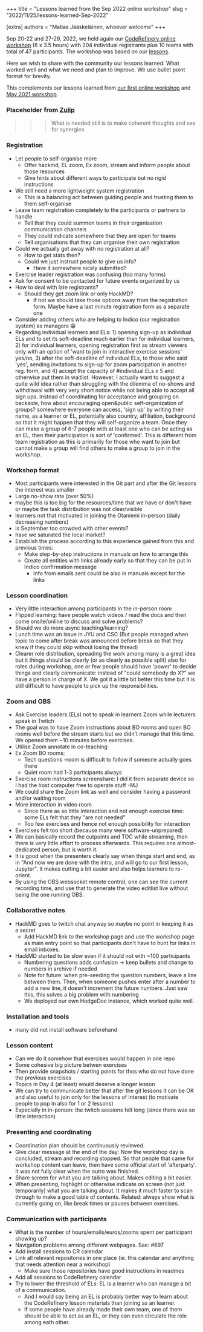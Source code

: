 +++
title = "Lessons learned from the Sep 2022 online workshop"
slug = "2022/11/25/lessons-learned-Sep-2022"

[extra]
authors = "Matias Jääskeläinen, whoever welcome"
+++

Sep 20-22 and 27-29, 2022, we held again our [CodeRefinery
online workshop](https://coderefinery.github.io/2022-09-20-workshop/) (6 x 3.5 hours) with 204 individual registrants plus 10 teams with total of 47 participants.
The workshop was based on our [lessons](https://coderefinery.org/lessons/).

Here we wish to share with the community our lessons learned: What worked well and what we need and plan to improve. We use bullet point format for brevity.

This complements our lessons learned from [our first online workshop](https://coderefinery.org/blog/2020/04/14/first-online-workshop/) and [May 2021 workshop](https://coderefinery.org/blog/2021/11/25/lessons-learned-may-2021/).

### Placeholder from [Zulip](https://coderefinery.zulipchat.com/#narrow/stream/316508-tools-workshop/topic/lessons.20learned/near/305823097)

>>> What is needed still is to make coherent thoughts and see for synergies

### Registration
- Let people to self-organise more
  - Offer hackmd, EL zoom, Ex zoom, stream and inform people about those resources
  - Give hints about different ways to participate but no rigid instructions
- We still need a more lightweight system registration
  - This is a balancing act between guiding people and trusting them to them self-organise
- Leave team registration completely to the participants or partners to handle
  - Tell that they could summon teams in their organisation communication channels
  - They could indicate somewhere that they are open for teams
  - Tell organisations that they can organise their own registration
- Could we actually get away with no registration at all?
  - How to get stats then?
  - Could we just instruct people to give us info?
    - Have it somewhere nicely submitted?
- Exercise leader registration was confusing (too many forms)
- Ask for consent to be contacted for future events organized by us
- How to deal with late registrants?
  - Should they get zoom link or only HackMD?
    - If not we should take those options away from the registration form. Maybe have a last minute registration form as a separate one
- Consider adding others who are helping to Indico (our registration system) as managers :grin:
- Regarding individual learners and ELs:
        1) opening sign-up as individual ELs and to set its soft-deadline much earlier than for individual learners,
        2) for individual learners, opening registration first as stream viewers only with an option of 'want to join in interactive exercise sessions' yes/no,
        3) after the soft-deadline of individual ELs, to those who said 'yes', sending invitations to sign-up for zoom participation in another reg. form, and
        4) accept the capacity of #individual ELs x 5 and otherwise put them in waitlist.
           However, I actually want to suggest a quite wild idea rather than struggling with the dilemma of no-shows and withdrawal with very very short notice while not being able to accept all sign ups. Instead of coordinating for acceptance and grouping on backside, how about encouraging open&public self-organization of groups? somewhere everyone can access, 'sign up' by writing their name, as a learner or EL, potentially also country, affiliation, background so that it might happen that they will self-organize a team. Once they can make a group of 6-7 people with at least one who can be acting as an EL, then their participation is sort of 'confirmed'. This is different from team registration as this is primarily for those who want to join but cannot make a group will find others to make a group to join in the workshop.

### Workshop format
- Most participants were interested in the Git part and after the Git lessons the interest was smaller
- Large no-show rate (over 50%)
- maybe this is too big for the resources/time that we have or don't have or maybe the task distribution was not clear/visible
- learners not that motivated in joining the Otaniemi in-person (daily decreasing numbers)
- is September too crowded with other events?
- have we saturated the local market?
- Establish the process according to this experience gained from this and previous times:
  - Make step-by-step instructions in manuals on how to arrange this
  - Create all entities with links already early so that they can be put in Indico confirmation message
    - Info from emails sent could be also in manuals except for the links

### Lesson coordination
- Very little interaction among participants in the in-person room
- Flipped learning: have people watch videos / read the docs and then come onsite/online to discuss and solve problems?
- Should we do more async teaching/learning?
- Lunch time was an issue in JYU and CSC (But people managed when topic to come after break was announced before break so that they knew if they could skip without losing the thread)
- Clearer role distribution, spreading the work among many is a great idea but it things should be clearly (or as clearly as possible split) also for roles during workshop, one or few people should have 'power' to decide things and clearly communicate: instead of "could somebody do X?" we have a person in charge of X. We got it a little bit better this time but it is still difficult to have people to pick up the responsibilities.

### Zoom and OBS
- Ask Exercise leaders (ELs) not to speak in learners Zoom while lecturers speak in Twitch
- The goal was to have Zoom instructions about BO rooms and open BO rooms well before the stream starts but we didn't manage that this time. We opened them ~10 minutes before exercises.
- Utilise Zoom annotate in co-teaching
- Ex Zoom BO rooms:
  - Tech questions -room is difficult to follow if someone actually goes there
  - Quiet room had 1-3 participants always
- Exercise room instructions screenshare: I did it from separate device so I had the host computer free to operate stuff -MJ
- We could share the Zoom link as well and consider having a password and/or waiting room
- More interaction in video room
  - Since there as so little interaction and not enough exercise time: some ELs felt that they "are not needed"
  - Too few exercises and hence not enough possibility for interaction
- Exercises felt too short (because many were software-unprepared)
- We can basically record the cutpoints and TOC while streaming, then there is very little effort to process afterwards. This requires one almost-dedicated person, but is worth it.
- It is good when the presenters clearly say when things start and end, as in "And now we are done with the intro, and will go to our first lesson, Jupyter". It makes cutting a bit easier and also helps learners to re-orient.
- By using the OBS websocket remote control, one can see the current recording time, and use that to generate the video editlist live without being the one running OBS.

### Collaborative notes
- HackMD goes to twitch chat anyway so maybe no point in keeping it as a secret
  - Add HackMD link to the workshop page and use the workshop page as main entry point so that participants don't have to hunt for links in email inboxes.
- HackMD started to be slow even if it should not with ~100 participants
  - Numbering questions adds confusion -> keep bullets and change to numbers in archive if needed
  - Note for future: when pre-seeding the question numbers, leave a line between them.  Then, when someone pushes enter after a number to add a new line, it doesn't increment the future numbers.  Just saw this, this solves a big problem with numbering
  - We deployed our own HedgeDoc instance, which worked quite well.

### Installation and tools
- many did not install software beforehand

### Lesson content
- Can we do it somehow that exercises would happen in one repo
- Some cohesive big picture betwen exercises
- Then provide snapshots / starting points for thos who do not have done the previous exercises
- Topics in Day 4 (at least) would deserve a longer lesson
- We can try to communicate better that after the git lessons it can be OK and also useful to join only for the lessons of interest (to motivate people to pop in also for 1 or 2 lessons)
- Especially in in-person: the twitch sessions felt long (since there was so little interaction)

### Presenting and coordinating
- Coordination plan should be continuously reviewed.
- Give clear message at the end of the day: Now the workshop day is concluded, stream and recording stopped. So that people that came for workshop content can leave, then have some official start of 'afterparty'. It was not fully clear when the outro was finished.
- Share screen for what you are talking about. Makes editing a bit easier.
- When presenting, highlight or otherwise indicate on screen (not just temporarily) what you are talking about. It makes it much faster to scan through to make a good table of contents. Related: always show what is currently going on, like break times or pauses between exercises.

### Communication with participants
- What is the number of hours/emails/euros/zooms spent per participant showing up?
- Navigation problems among different webpages. See: #697
- Add install sessions to CR calendar
- Link all relevant repositories in one place (ie. this calendar and anything that needs attention near a workshop)
  - Make sure those repositories have good instructions in readmes
- Add all sessions to CodeRefinery calendar
- Try to lower the threshold of ELs: EL is a learner who can manage a bit of a communication.
  - And I would say being an EL is probably better way to learn about the CodeRefinery lesson materials than joining as an learner. 
  - If some people have already made their own team, one of them should be able to act as an EL, or they can even circulate the role among eath other.

